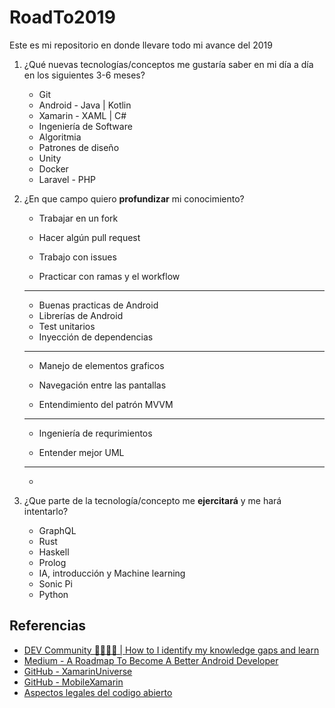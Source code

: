 # RoadTo2019

Este es mi repositorio en donde llevare todo mi avance del 2019  

1. ¿Qué nuevas tecnologías/conceptos me gustaría saber en mi día a día en los siguientes 3-6 meses?
   * Git
   * Android - Java | Kotlin
   * Xamarin - XAML | C#
   * Ingeniería de Software
   * Algoritmia 
   * Patrones de diseño
   * Unity
   * Docker
   * Laravel - PHP

2. ¿En que campo quiero **profundizar** mi conocimiento?

   - Trabajar en un fork

   - Hacer algún pull request

   - Trabajo con issues

   - Practicar con ramas y el workflow 

   ---

   - Buenas practicas de Android
   - Librerías de Android
   - Test unitarios
   - Inyección de dependencias

   ---

   - Manejo de elementos graficos

   - Navegación entre las pantallas

   - Entendimiento del patrón MVVM

   ---

   - Ingeniería de requrimientos

   - Entender mejor UML

   ---

   - 

3. ¿Que parte de la tecnología/concepto me **ejercitará** y me hará intentarlo?
   - GraphQL
   - Rust
   - Haskell
   - Prolog
   - IA, introducción y Machine learning
   - Sonic Pi
   - Python

## Referencias

* [DEV Community 👨‍💻👩‍💻 | How to I identify my knowledge gaps and learn](https://dev.to/bgord/how-do-i-identify-my-knowledge-gaps-and-learn-4mlc)
* [Medium - A Roadmap To Become A Better Android Developer](https://medium.com/mindorks/a-roadmap-to-become-a-better-android-developer-3038cf7f8c8d)
* [GitHub - XamarinUniverse](https://github.com/xamarinuniverse/XamarinUniversalLibrary)
* [GitHub - MobileXamarin](https://github.com/it-shark-pro/mobile-xamarin)
* [Aspectos legales del codigo abierto](https://opensource.guide/es/legal/)

